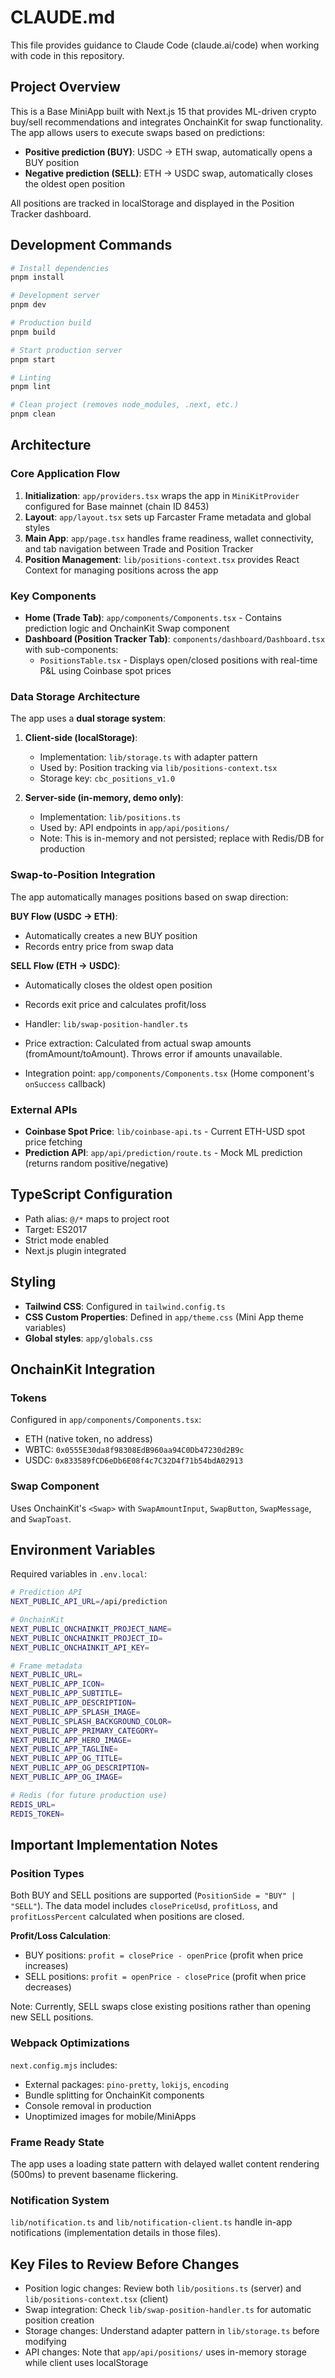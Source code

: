 # CLAUDE.md

This file provides guidance to Claude Code (claude.ai/code) when working with code in this repository.

## Project Overview

This is a Base MiniApp built with Next.js 15 that provides ML-driven crypto buy/sell recommendations and integrates OnchainKit for swap functionality. The app allows users to execute swaps based on predictions:
- **Positive prediction (BUY)**: USDC → ETH swap, automatically opens a BUY position
- **Negative prediction (SELL)**: ETH → USDC swap, automatically closes the oldest open position

All positions are tracked in localStorage and displayed in the Position Tracker dashboard.

## Development Commands

```bash
# Install dependencies
pnpm install

# Development server
pnpm dev

# Production build
pnpm build

# Start production server
pnpm start

# Linting
pnpm lint

# Clean project (removes node_modules, .next, etc.)
pnpm clean
```

## Architecture

### Core Application Flow

1. **Initialization**: `app/providers.tsx` wraps the app in `MiniKitProvider` configured for Base mainnet (chain ID 8453)
2. **Layout**: `app/layout.tsx` sets up Farcaster Frame metadata and global styles
3. **Main App**: `app/page.tsx` handles frame readiness, wallet connectivity, and tab navigation between Trade and Position Tracker
4. **Position Management**: `lib/positions-context.tsx` provides React Context for managing positions across the app

### Key Components

- **Home (Trade Tab)**: `app/components/Components.tsx` - Contains prediction logic and OnchainKit Swap component
- **Dashboard (Position Tracker Tab)**: `components/dashboard/Dashboard.tsx` with sub-components:
  - `PositionsTable.tsx` - Displays open/closed positions with real-time P&L using Coinbase spot prices

### Data Storage Architecture

The app uses a **dual storage system**:

1. **Client-side (localStorage)**:
   - Implementation: `lib/storage.ts` with adapter pattern
   - Used by: Position tracking via `lib/positions-context.tsx`
   - Storage key: `cbc_positions_v1.0`

2. **Server-side (in-memory, demo only)**:
   - Implementation: `lib/positions.ts`
   - Used by: API endpoints in `app/api/positions/`
   - Note: This is in-memory and not persisted; replace with Redis/DB for production

### Swap-to-Position Integration

The app automatically manages positions based on swap direction:

**BUY Flow (USDC → ETH)**:
- Automatically creates a new BUY position
- Records entry price from swap data

**SELL Flow (ETH → USDC)**:
- Automatically closes the oldest open position
- Records exit price and calculates profit/loss

- Handler: `lib/swap-position-handler.ts`
- Price extraction: Calculated from actual swap amounts (fromAmount/toAmount). Throws error if amounts unavailable.
- Integration point: `app/components/Components.tsx` (Home component's `onSuccess` callback)

### External APIs

- **Coinbase Spot Price**: `lib/coinbase-api.ts` - Current ETH-USD spot price fetching
- **Prediction API**: `app/api/prediction/route.ts` - Mock ML prediction (returns random positive/negative)

## TypeScript Configuration

- Path alias: `@/*` maps to project root
- Target: ES2017
- Strict mode enabled
- Next.js plugin integrated

## Styling

- **Tailwind CSS**: Configured in `tailwind.config.ts`
- **CSS Custom Properties**: Defined in `app/theme.css` (Mini App theme variables)
- **Global styles**: `app/globals.css`

## OnchainKit Integration

### Tokens
Configured in `app/components/Components.tsx`:
- ETH (native token, no address)
- WBTC: `0x0555E30da8f98308EdB960aa94C0Db47230d2B9c`
- USDC: `0x833589fCD6eDb6E08f4c7C32D4f71b54bdA02913`

### Swap Component
Uses OnchainKit's `<Swap>` with `SwapAmountInput`, `SwapButton`, `SwapMessage`, and `SwapToast`.

## Environment Variables

Required variables in `.env.local`:

```bash
# Prediction API
NEXT_PUBLIC_API_URL=/api/prediction

# OnchainKit
NEXT_PUBLIC_ONCHAINKIT_PROJECT_NAME=
NEXT_PUBLIC_ONCHAINKIT_PROJECT_ID=
NEXT_PUBLIC_ONCHAINKIT_API_KEY=

# Frame metadata
NEXT_PUBLIC_URL=
NEXT_PUBLIC_APP_ICON=
NEXT_PUBLIC_APP_SUBTITLE=
NEXT_PUBLIC_APP_DESCRIPTION=
NEXT_PUBLIC_APP_SPLASH_IMAGE=
NEXT_PUBLIC_SPLASH_BACKGROUND_COLOR=
NEXT_PUBLIC_APP_PRIMARY_CATEGORY=
NEXT_PUBLIC_APP_HERO_IMAGE=
NEXT_PUBLIC_APP_TAGLINE=
NEXT_PUBLIC_APP_OG_TITLE=
NEXT_PUBLIC_APP_OG_DESCRIPTION=
NEXT_PUBLIC_APP_OG_IMAGE=

# Redis (for future production use)
REDIS_URL=
REDIS_TOKEN=
```

## Important Implementation Notes

### Position Types
Both BUY and SELL positions are supported (`PositionSide = "BUY" | "SELL"`). The data model includes `closePriceUsd`, `profitLoss`, and `profitLossPercent` calculated when positions are closed.

**Profit/Loss Calculation**:
- BUY positions: `profit = closePrice - openPrice` (profit when price increases)
- SELL positions: `profit = openPrice - closePrice` (profit when price decreases)

Note: Currently, SELL swaps close existing positions rather than opening new SELL positions.

### Webpack Optimizations
`next.config.mjs` includes:
- External packages: `pino-pretty`, `lokijs`, `encoding`
- Bundle splitting for OnchainKit components
- Console removal in production
- Unoptimized images for mobile/MiniApps

### Frame Ready State
The app uses a loading state pattern with delayed wallet content rendering (500ms) to prevent basename flickering.

### Notification System
`lib/notification.ts` and `lib/notification-client.ts` handle in-app notifications (implementation details in those files).

## Key Files to Review Before Changes

- Position logic changes: Review both `lib/positions.ts` (server) and `lib/positions-context.tsx` (client)
- Swap integration: Check `lib/swap-position-handler.ts` for automatic position creation
- Storage changes: Understand adapter pattern in `lib/storage.ts` before modifying
- API changes: Note that `app/api/positions/` uses in-memory storage while client uses localStorage
